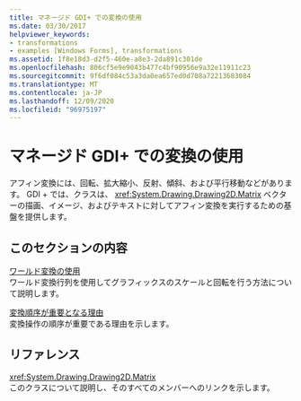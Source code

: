 ```yaml
---
title: マネージド GDI+ での変換の使用
ms.date: 03/30/2017
helpviewer_keywords:
- transformations
- examples [Windows Forms], transformations
ms.assetid: 1f8e18d3-d2f5-460e-a8e3-2da891c301de
ms.openlocfilehash: 806cf5e9e9043b477c4bf90956e9a32e11911c23
ms.sourcegitcommit: 9f6df084c53a3da0ea657ed0d708a72213683084
ms.translationtype: MT
ms.contentlocale: ja-JP
ms.lasthandoff: 12/09/2020
ms.locfileid: "96975197"
---
```

# <a name="using-transformations-in-managed-gdi"></a>マネージド GDI+ での変換の使用
アフィン変換には、回転、拡大縮小、反射、傾斜、および平行移動などがあります。 GDI + では、クラスは、 <xref:System.Drawing.Drawing2D.Matrix> ベクターの描画、イメージ、およびテキストに対してアフィン変換を実行するための基盤を提供します。  
  
## <a name="in-this-section"></a>このセクションの内容  
 [ワールド変換の使用](using-the-world-transformation.md)  
 ワールド変換行列を使用してグラフィックスのスケールと回転を行う方法について説明します。  
  
 [変換順序が重要となる理由](why-transformation-order-is-significant.md)  
 変換操作の順序が重要である理由を示します。  
  
## <a name="reference"></a>リファレンス  
 <xref:System.Drawing.Drawing2D.Matrix>  
 このクラスについて説明し、そのすべてのメンバーへのリンクを示します。

